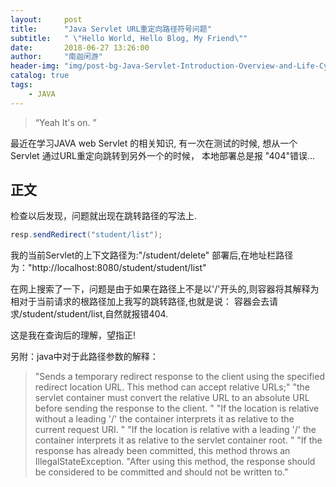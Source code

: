 ```yaml
---
layout:     post
title:      "Java Servlet URL重定向路径符号问题"
subtitle:   " \"Hello World, Hello Blog, My Friend\""
date:       2018-06-27 13:26:00
author:     "南迦闲游"
header-img: "img/post-bg-Java-Servlet-Introduction-Overview-and-Life-Cycle.png"
catalog: true
tags:
    - JAVA
---
```


> “Yeah It's on. ”



最近在学习JAVA web Servlet 的相关知识, 有一次在测试的时候, 想从一个Servlet 通过URL重定向跳转到另外一个的时候，
本地部署总是报 "404"错误...


## 正文
检查以后发现，问题就出现在跳转路径的写法上.
```Java
resp.sendRedirect("student/list");
```

我的当前Servlet的上下文路径为:"/student/delete"
部署后,在地址栏路径为："http://localhost:8080/student/student/list"

在网上搜索了一下，问题是由于如果在路径上不是以'/'开头的,则容器将其解释为相对于当前请求的根路径加上我写的跳转路径,也就是说：
容器会去请求/student/student/list,自然就报错404.

这是我在查询后的理解，望指正!

另附：java中对于此路径参数的解释：

>"Sends a temporary redirect response to the client using the specified redirect location URL. This method can accept relative URLs;"
>"the servlet container must convert the relative URL to an absolute URL before sending the response to the client. "
>"If the location is relative without a leading '/' the container interprets it as relative to the current request URI. "
>"If the location is relative with a leading '/' the container interprets it as relative to the servlet container root. "
>"If the response has already been committed, this method throws an IllegalStateException. 
>"After using this method, the response should be considered to be committed and should not be written to."


